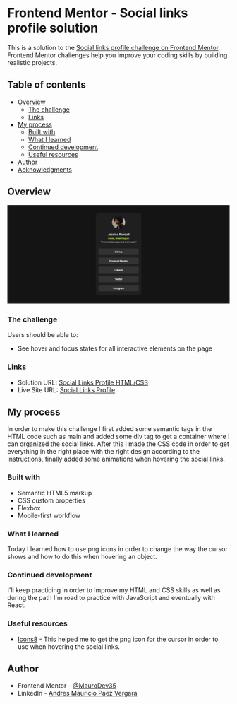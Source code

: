 # Frontend Mentor - Social links profile solution

This is a solution to the [Social links profile challenge on Frontend Mentor](https://www.frontendmentor.io/challenges/social-links-profile-UG32l9m6dQ). Frontend Mentor challenges help you improve your coding skills by building realistic projects. 

## Table of contents

- [Overview](#overview)
  - [The challenge](#the-challenge)
  - [Links](#links)
- [My process](#my-process)
  - [Built with](#built-with)
  - [What I learned](#what-i-learned)
  - [Continued development](#continued-development)
  - [Useful resources](#useful-resources)
- [Author](#author)
- [Acknowledgments](#acknowledgments)

## Overview

![](./preview.png)

### The challenge

Users should be able to:

- See hover and focus states for all interactive elements on the page

### Links

- Solution URL: [Social Links Profile HTML/CSS](https://www.frontendmentor.io/solutions/social-links-profile-htmlcss-KLGulkBpMx)
- Live Site URL: [Social Links Profile](https://maurodev35.github.io/Social-Links-Profile/)

## My process

In order to make this challenge I first added some semantic tags in the HTML code such as main and added some div tag to get a container where I can organized the social links. After this I made the CSS code in order to get everything in the right place with the right design according to the instructions, finally added some animations when hovering the social links.

### Built with

- Semantic HTML5 markup
- CSS custom properties
- Flexbox
- Mobile-first workflow

### What I learned

Today I learned how to use png icons in order to change the way the cursor shows and how to do this when hovering an object.

### Continued development

I'll keep practicing in order to improve my HTML and CSS skills as well as during the path I'm road to practice with JavaScript and eventually with React.

### Useful resources

- [Icons8](https://icons8.com/icons/set/finger-up) - This helped me to get the png icon for the cursor in order to use when hovering the social links.


## Author

- Frontend Mentor - [@MauroDev35](https://www.frontendmentor.io/profile/MauroDev35)
- LinkedIn - [Andres Mauricio Paez Vergara](https://www.linkedin.com/in/maurodev35/)
